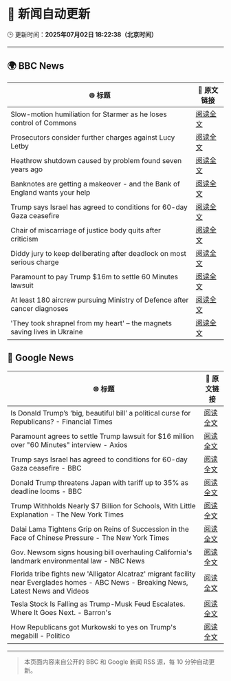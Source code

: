 # 🧠 新闻自动更新

🕒 更新时间：**2025年07月02日 18:22:38（北京时间）**

---

## 🌍 BBC News

| 🌐 标题 | 🔗 原文链接 |
|--------|-------------|
| Slow-motion humiliation for Starmer as he loses control of Commons | [阅读全文](https://www.bbc.com/news/articles/czry6gv80mjo) |
| Prosecutors consider further charges against Lucy Letby | [阅读全文](https://www.bbc.com/news/articles/c5yl273mlryo) |
| Heathrow shutdown caused by problem found seven years ago | [阅读全文](https://www.bbc.com/news/articles/cly22eelnxjo) |
| Banknotes are getting a makeover - and the Bank of England wants your help | [阅读全文](https://www.bbc.com/news/articles/cy4nn1d2vzxo) |
| Trump says Israel has agreed to conditions for 60-day Gaza ceasefire | [阅读全文](https://www.bbc.com/news/articles/cgkg4m0133po) |
| Chair of miscarriage of justice body quits after criticism | [阅读全文](https://www.bbc.com/news/articles/czxeynd21x9o) |
| Diddy jury to keep deliberating after deadlock on most serious charge | [阅读全文](https://www.bbc.com/news/articles/c20nn0p9xg2o) |
| Paramount to pay Trump $16m to settle 60 Minutes lawsuit | [阅读全文](https://www.bbc.com/news/articles/c3w4n8778q2o) |
| At least 180 aircrew pursuing Ministry of Defence after cancer diagnoses | [阅读全文](https://www.bbc.com/news/articles/cew00x9jq1do) |
| 'They took shrapnel from my heart' – the magnets saving lives in Ukraine | [阅读全文](https://www.bbc.com/news/articles/c1mgdendnv7o) |

## 📰 Google News

| 🌐 标题 | 🔗 原文链接 |
|--------|-------------|
| Is Donald Trump’s ‘big, beautiful bill’ a political curse for Republicans? - Financial Times | [阅读全文](https://news.google.com/rss/articles/CBMicEFVX3lxTE5nTVZmenRIdzZWWVpTUlFWaUYxMDVuV2JzbFZqczRhdjRmOGR5bGdPWXJ4czNERDFhd1dLRGdFN1hveVdnQXZRSlZ2X203Y3VselJZSEhvUF9jS09GRHktR1RKbjJjcm9YT0tRNUo2SFE?oc=5) |
| Paramount agrees to settle Trump lawsuit for $16 million over "60 Minutes" interview - Axios | [阅读全文](https://news.google.com/rss/articles/CBMikgFBVV95cUxNVXJMWURXOFlwNmtKT2RVRS0tbkF6VnVsQmlQSlppQ2FoTlcybnpQWlZvVWJrMXpZOGxxaER2UEQ2OEFySXF2UmhnS0RheDdtQlNZekFSeU5ONW04ZjBtOFQyX2R4Y2xuNkZGdmRUVFNnMjFHVC1BY0RwOXVqVG1FeGZMN0NETEpEM1dlX0lZX1lfZw?oc=5) |
| Trump says Israel has agreed to conditions for 60-day Gaza ceasefire - BBC | [阅读全文](https://news.google.com/rss/articles/CBMiWkFVX3lxTE12b01YMjhMTXA3ZjgxcTIxVi1USkZOR2hBbnBQdlhmN1lKTEZ0eW5iVWxtQWdUYVlJR3owSGVxa0lyREJfZEh6TlhPU2tWRkJpR19YOWQwc243d9IBX0FVX3lxTE44Qlh0UGlza0g5aV9EekVBRS0wSnBvTEtQUEM4UlJoRjBqNkR2TnN2RzlWSC03czJVYzliSzhFSEVaVlRCZGxkdTRmUWFuMlNVd3J2RUxwSHpmVW5vM1BJ?oc=5) |
| Donald Trump threatens Japan with tariff up to 35% as deadline looms - BBC | [阅读全文](https://news.google.com/rss/articles/CBMiWkFVX3lxTFBsTFV2Z00tR3lyZExZX1NtbTI1VGZUY2RWbjRxMXhrbnpqYUQ0eU1pLXJhVS1lTTQ0dFhxR2tjYnJMcElTNlNZSlJBclJRZ2dGMHNCM1h5RHpBUdIBX0FVX3lxTE1hdmFlUlBMbXJTRldWcUNjTzJIcVN2c3J1OFYzdVUwM05KTVpzdGxiQkxxNHl5RnpHUkNrVUg4dFY5dEpGakJPM0k3dnpSUXlZZXFSdU55UEtZRFNDVDJN?oc=5) |
| Trump Withholds Nearly $7 Billion for Schools, With Little Explanation - The New York Times | [阅读全文](https://news.google.com/rss/articles/CBMickFVX3lxTFBJYjFDc2g4ZUpyem5nZzdQWWl6SGU1OTl4dGpIVUgzQW9FSEdvY0hNbmktUTAwZkZZTzVIRDVNWVJWRDg1TTdnaGlLTlo4WHFHaWtjdnpOXzBaSzBMRlUyak9zMVNxNy1tRFMtTGQ4dl9nUQ?oc=5) |
| Dalai Lama Tightens Grip on Reins of Succession in the Face of Chinese Pressure - The New York Times | [阅读全文](https://news.google.com/rss/articles/CBMiiwFBVV95cUxPUV9rVFNPeXc5NHZZRG1yUWkxaUJSeFhiM3dGTHgxNzh2aEt5dTVMSFZXRU0ySW1GdEtlMjFQWUxzWGJEYnJ1X0ZsZEtuMUxjbXlJUzFqN1ZrUWpnOFdieHZuM3p4YTNkUXJBZnh6WkUwempMcUlhWnI5aElIREM4MS1sWjZnRGJ1VGlJ?oc=5) |
| Gov. Newsom signs housing bill overhauling California's landmark environmental law - NBC News | [阅读全文](https://news.google.com/rss/articles/CBMitAFBVV95cUxNbWkyYVY1Z2V6Zmg5RGV3ZUo4cDFnWm1kUEF6NGFJOEtEQ3dMOG9LMDZDUUMzdEZxVjVVbkMxTmxNaTdkZ1h3MWZlM1g3SmlPaFhuX2JFYTRaUFAtZHFpQndqNU5PNk5UYnBFWnNaeGNlS3lJRUIxRTNMSWQ3VjZIWHE3TmQ4QVhDUmtjanc5R2JNTjV2U3VkX2VUbmh0TE80R0tJUTZKSE0zV3RUMzZuWWhaemzSAVZBVV95cUxOUGg1REVuRHR6UWRJcnU0WUZZdVpTNTJrVjlyVDJWdjJGdXhrVDE1RjVmc2xLTjVORW93eHRCcVVIUFVWLXFIaE9ENTF3Qzh6OS1kR1dBdw?oc=5) |
| Florida tribe fights new 'Alligator Alcatraz' migrant facility near Everglades homes - ABC News - Breaking News, Latest News and Videos | [阅读全文](https://news.google.com/rss/articles/CBMiqAFBVV95cUxPVktmdmZZbmh6NUExNWl3aWwxODRGc04yd1FTcm9FM0pJcTlEdmpyZUg2LVdzNXcyODZsejBUamdTOTdJLVYxOW5LZjllRUlWVnk0dG5RTl9hbkdJNi1oZC1YV0VMbzNTdFk1czE2Q2lZVzBhTEd2enY1VHhpcmdDU1BNZ0pUZlU2R2hJdGZGQmt1RUVSclYwOU92RzZYZ2pKb2tLbFVSLWbSAa4BQVVfeXFMTjdkUW1SREhkVW9kVmljc2JCUUhuUm1LOXBGcG9aa2xwSm1kbVd0cENxUUZWM0ZSYktSSEFHM291V0NHdlA0a21GRF85R25VRU9LeVRGTUxHNmdTWk1vLWplTkhJenoxR29pVVZzVWZwWnNsN0dnd3VwcWxUQm1SWWwtX0l4bGJmLVZvUHdWWVVURjZqbmdTRFBKY1RaREozM19KNDM3bE9nVDVNX2d3?oc=5) |
| Tesla Stock Is Falling as Trump-Musk Feud Escalates. Where It Goes Next. - Barron's | [阅读全文](https://news.google.com/rss/articles/CBMiekFVX3lxTE4xZThHWEJuLXkza3ByRUpycDVmRlV1bkppNXA2MDhBWU9HUm1LMXNQSVV5WV9vSlFlc0dNd2Z3R0pBRVFWYjktUTJ4T05XclE0Y01zQ0Zjd0llZTRITnJNb1RuQ0VLajJwVGtuYXBQNk9wOXNlNEdsQnpn?oc=5) |
| How Republicans got Murkowski to yes on Trump's megabill - Politico | [阅读全文](https://news.google.com/rss/articles/CBMiiAFBVV95cUxPTlFzejJWYmU0MjNYQlZYUG0tSmxOTEtRMTJiMldyUGdyMlVoVHMxbVNleGlBbHAtZFpTNlppVkhRN2VXajVSeGtPcElnYm1yeTVLRl9QVHhiQzFweTRKNDZMcDlQSTl5RXhDMnVqVTFmN3lWSGxmNjdvTTRIcUR6cDRSaDJXeEhP?oc=5) |

---
> 本页面内容来自公开的 BBC 和 Google 新闻 RSS 源，每 10 分钟自动更新。